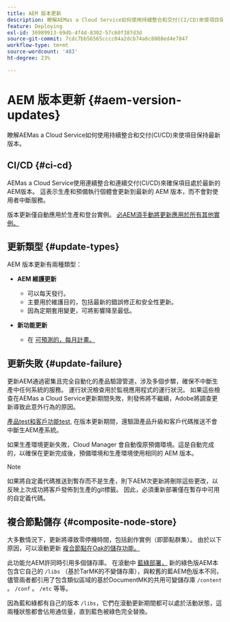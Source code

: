 ```yaml
---
title: AEM 版本更新
description: 瞭解AEMas a Cloud Service如何使用持續整合和交付(CI/CD)來使項目保持最新版本。
feature: Deploying
exl-id: 36989913-69db-4f4d-8302-57c60f387d3d
source-git-commit: 7cdc7bb56565cccc04a2dcb74a6c8088ed4e7847
workflow-type: tm+mt
source-wordcount: '483'
ht-degree: 23%

---
```



# AEM 版本更新 {#aem-version-updates}

瞭解AEMas a Cloud Service如何使用持續整合和交付(CI/CD)來使項目保持最新版本。

## CI/CD {#ci-cd}

AEMas a Cloud Service使用連續整合和連續交付(CI/CD)來確保項目處於最新的AEM版本。 這表示生產和預備執行個體會更新到最新的 AEM 版本，而不會對使用者中斷服務。

版本更新僅自動應用於生產和登台實例。 [必AEM須手動將更新應用於所有其他實例。](/help/implementing/cloud-manager/manage-environments.md#updating-dev-environment)

## 更新類型 {#update-types}

AEM 版本更新有兩種類型：

* **AEM 維護更新**

   * 可以每天發行。
   * 主要用於維護目的，包括最新的錯誤修正和安全性更新。
   * 因為定期套用變更，可將影響降至最低。

* **新功能更新**

   * 在 [可預測的，每月計畫。](https://experienceleague.adobe.com/docs/experience-manager-release-information/aem-release-updates/update-releases-roadmap.html)

## 更新失敗 {#update-failure}

更新AEM通過密集且完全自動化的產品驗證管道，涉及多個步驟，確保不中斷生產中任何系統的服務。 運行狀況檢查用於監視應用程式的運行狀況。 如果這些檢查在AEMas a Cloud Service更新期間失敗，則發佈將不繼續，Adobe將調查更新導致此意外行為的原因。

[產品test和客戶功能test,](/help/implementing/cloud-manager/overview-test-results.md#functional-testing) 在版本更新期間，還驗證產品升級和客戶代碼推送不會中斷生AEM產系統。

如果生產環境更新失敗，Cloud Manager 會自動復原預備環境。這是自動完成的，以確保在更新完成後，預備環境和生產環境使用相同的 AEM 版本。

>[!NOTE]
>
>如果將自定義代碼推送到暫存而不是生產，則下AEM次更新將刪除這些更改，以反映上次成功將客戶發佈到生產的git標籤。 因此，必須重新部署僅在暫存中可用的自定義代碼。

## 複合節點儲存 {#composite-node-store}

大多數情況下，更新將導致零停機時間，包括創作實例（即節點群集）。 由於以下原因，可以滾動更新 [複合節點在Oak的儲存功能。](https://jackrabbit.apache.org/oak/docs/nodestore/compositens.html)

此功能允AEM許同時引用多個儲存庫。 在滾動中 [藍綠部署，](/help/implementing/deploying/overview.md#how-rolling-deployments-work) 新的綠色版AEM本包含它自己的 `/libs` （基於TarMK的不變儲存庫），與較舊的藍AEM色版本不同，儘管兩者都引用了包含類似區域的基於DocumentMK的共用可變儲存庫 `/content` 。 `/conf` 。 `/etc` 等等。

因為藍和綠都有自己的版本 `/libs`，它們在滾動更新期間都可以處於活動狀態，這兩種狀態都會佔用通信量，直到藍色被綠色完全替換。
